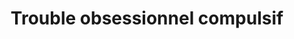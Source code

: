---
title: "Trouble obsessionnel compulsif"
description: "desc"
titre: "Trouble obsessionnel compulsif"
image:
i18nlanguage: fr
identifiant: trouble-obsessionnel-compulsif
slug: trouble-obsessionnel-compulsif
draft: false
type: mieuxcomprendre
ordre: 8
---
